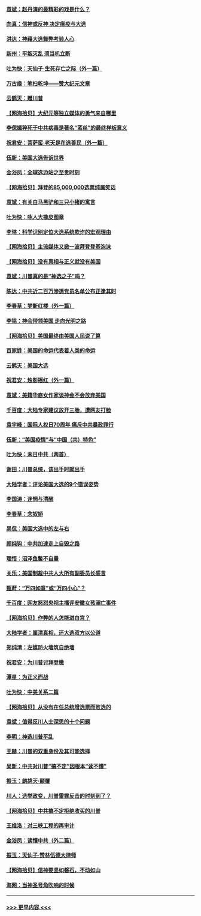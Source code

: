 #### [袁斌：赵丹演的最精彩的戏是什么？](../pages/nsc993/n12633316.md?t=12201751) 
#### [向真：信神或反神 决定瘟疫与大选](../pages/nsc993/n12632710.md?t=12201751) 
#### [洪达：神藉大选舞弊考验人心](../pages/nsc993/n12631962.md?t=12201751) 
#### [新州：平叛灭乱  须当机立断](../pages/nsc993/n12631946.md?t=12201751) 
#### [吐为快：天仙子‧生死存亡之际（外一篇）](../pages/nsc993/n12631927.md?t=12201751) 
#### [万古缘：笔扫乾坤——赞大纪元文章](../pages/nsc993/n12631922.md?t=12201751) 
#### [云鹤天：赠川普](../pages/nsc993/n12631823.md?t=12201751) 
#### [【网海拾贝】大纪元等独立媒体的勇气来自哪里](../pages/nsc993/n12629961.md?t=12201751) 
#### [李偲嫣猝死于中共病毒是著名“蓝丝”的最终样板意义](../pages/nsc993/n12628812.md?t=12201751) 
#### [祝君安：菩萨蛮·老天是在选善民（外一篇）](../pages/nsc993/n12628793.md?t=12201751) 
#### [伍新：美国大选告诉世界](../pages/nsc993/n12628768.md?t=12201751) 
#### [金浴凤：全球选边站之至贵时刻](../pages/nsc993/n12627318.md?t=12201751) 
#### [【网海拾贝】拜登的85,000,000选票纯属笑话](../pages/nsc993/n12626569.md?t=12201751) 
#### [袁斌：有关白马黑驴和三只小猪的寓言](../pages/nsc993/n12626198.md?t=12201751) 
#### [吐为快：咏人大橡皮图章](../pages/nsc993/n12624470.md?t=12201751) 
#### [李琳：科学识别定位大选系统欺诈的宏观理由](../pages/nsc993/n12624340.md?t=12201751) 
#### [【网海拾贝】主流媒体又掀一波拜登登基泡沫](../pages/nsc993/n12624000.md?t=12201751) 
#### [【网海拾贝】没有真相与正义就没有美国](../pages/nsc993/n12621885.md?t=12201751) 
#### [袁斌：川普真的是“神选之子”吗？](../pages/nsc993/n12621749.md?t=12201751) 
#### [陈达：中共近二百万渗透党员名单公布正逢其时](../pages/nsc993/n12620870.md?t=12201751) 
#### [李春草：梦断红楼（外一篇）](../pages/nsc993/n12619122.md?t=12201751) 
#### [李铭：神会带领美国 走向光明之路](../pages/nsc993/n12618584.md?t=12201751) 
#### [【网海拾贝】美国最终由美国人民说了算](../pages/nsc993/n12617255.md?t=12201751) 
#### [百家姓：美国的命运代表着人类的命运](../pages/nsc993/n12615838.md?t=12201751) 
#### [云鹤天：美国大选](../pages/nsc993/n12615994.md?t=12201751) 
#### [祝君安：烛影摇红（外一篇）](../pages/nsc993/n12615975.md?t=12201751) 
#### [袁斌：美籍华裔女作家谈神会不会放弃美国](../pages/nsc993/n12615263.md?t=12201751) 
#### [千百度：大陆专家建议放开三胎，遭网友打脸](../pages/nsc993/n12614456.md?t=12201751) 
#### [袁宇峰：国际人权日70周年 痛斥中共暴政罪行](../pages/nsc993/n12611965.md?t=12201751) 
#### [伍新：“美国疫情”与“中国（共）特色”](../pages/nsc993/n12611463.md?t=12201751) 
#### [吐为快：末日中共（两首）](../pages/nsc993/n12611461.md?t=12201751) 
#### [谢田：川普总统，该出手时就出手](../pages/nsc993/n12610905.md?t=12201751) 
#### [大陆学者：评论美国大选的9个错误姿势](../pages/nsc993/n12609586.md?t=12201751) 
#### [李国涛：迷惘与清醒](../pages/nsc993/n12607532.md?t=12201751) 
#### [李春草：念奴娇](../pages/nsc993/n12607083.md?t=12201751) 
#### [吴侃：美国大选中的左与右](../pages/nsc993/n12607054.md?t=12201751) 
#### [颜纯钩：中共加速走上自毁之路](../pages/nsc993/n12606473.md?t=12201751) 
#### [理悟：沼泽鱼鳖不自量](../pages/nsc993/n12606454.md?t=12201751) 
#### [关乐：美国制裁中共人大所有副委员长感言](../pages/nsc993/n12606442.md?t=12201751) 
#### [甄莳：“万四如意”或“万四小心”？](../pages/nsc993/n12606091.md?t=12201751) 
#### [千百度：网友怒怼央视主播评安徽女孩溺亡事件](../pages/nsc993/n12605370.md?t=12201751) 
#### [【网海拾贝】作弊的人怎能进白宫？](../pages/nsc993/n12603546.md?t=12201751) 
#### [大陆学者：厘清真相，还大选双方以公道](../pages/nsc993/n12603475.md?t=12201751) 
#### [郑纯清：左媒防火墙筑自绝墙](../pages/nsc993/n12602226.md?t=12201751) 
#### [祝君安：为川普讨拜登檄](../pages/nsc993/n12602199.md?t=12201751) 
#### [潭星：为正义而战](../pages/nsc993/n12600926.md?t=12201751) 
#### [吐为快：中美关系二篇](../pages/nsc993/n12600908.md?t=12201751) 
#### [【网海拾贝】从没有在任总统增选票而败选的](../pages/nsc993/n12600435.md?t=12201751) 
#### [袁斌：值得反川人士深思的十个问题](../pages/nsc993/n12600332.md?t=12201751) 
#### [李明：神选川普平乱](../pages/nsc993/n12599751.md?t=12201751) 
#### [王赫：川普的双重身份及其可能选择](../pages/nsc993/n12599723.md?t=12201751) 
#### [吴新：中共对川普“搞不定”因根本“读不懂”](../pages/nsc993/n12599502.md?t=12201751) 
#### [振玉：鹧鸪天‧颠覆](../pages/nsc993/n12599494.md?t=12201751) 
#### [川人：选举政变，川普雷霆反击的时刻到了？](../pages/nsc993/n12599291.md?t=12201751) 
#### [【网海拾贝】中共搞不定拒绝收买的川普](../pages/nsc993/n12598955.md?t=12201751) 
#### [王维洛：对三峡工程的再审计](../pages/nsc993/n12598436.md?t=12201751) 
#### [金浴凤：读懂中共（外二篇）](../pages/nsc993/n12597943.md?t=12201751) 
#### [振玉：天仙子‧赞林伍德大律师](../pages/nsc993/n12597929.md?t=12201751) 
#### [【网海拾贝】信神要坚如磐石，不动如山](../pages/nsc993/n12597901.md?t=12201751) 
#### [海网：当神圣号角吹响的时候](../pages/nsc993/n12595891.md?t=12201751) 

----
#### [ >>> 更早内容 <<< ](../indexes/nsc993-earlier.md)
